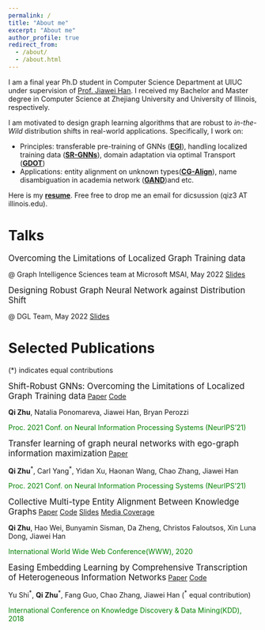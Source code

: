 ```yaml
---
permalink: /
title: "About me"
excerpt: "About me"
author_profile: true
redirect_from: 
  - /about/
  - /about.html
---
```


I am a final year Ph.D student in Computer Science Department at UIUC under supervision of [Prof. Jiawei Han](http://hanj.cs.illinois.edu/). I received my Bachelor and Master degree in Computer Science at Zhejiang University and University of Illinois, respectively.  

I am motivated to design graph learning algorithms that are robust to *in-the-Wild* distribution shifts in real-world applications. Specifically, I work on:

* Principles: transferable pre-training of GNNs ([**EGI**](https://arxiv.org/pdf/2009.05204.pdf)), handling localized training data ([**SR-GNNs**](https://arxiv.org/pdf/2108.01099.pdf)), domain adaptation via optimal Transport ([**GDOT**]())
* Applications: entity alignment on unknown types([**CG-Align**](https://arxiv.org/pdf/2009.05204.pdf)), name disambiguation in academia network ([**GAND**]())and etc.

Here is my [**resume**](https://gentlezhu.github.io/files/qizhu_resume.pdf). Free free to drop me an email for dicsussion (qiz3 AT illinois.edu).


Talks
======
<span style="font-size:larger;">Overcoming the Limitations of Localized Graph Training data</span>

@ Graph Intelligence Sciences team at Microsoft MSAI, May 2022
<a class="btn btn-primary btn-outline btn-xs" href="https://gentlezhu.github.io/files/SRGNN_slides.pdf">Slides</a>

<span style="font-size:larger;">Designing Robust Graph Neural Network against Distribution Shift</span>

@ DGL Team, May 2022
<a class="btn btn-primary btn-outline btn-xs" href="https://gentlezhu.github.io/files/designing_robust_gnns_aws.pdf">Slides</a>

Selected Publications
======
(\*) indicates equal contributions

<span style="font-size:larger;">Shift-Robust GNNs: Overcoming the Limitations of Localized Graph Training data</span>
<a class="btn btn-primary btn-outline btn-xs" href="https://arxiv.org/pdf/2108.01099.pdf">Paper</a> <a class="btn btn-primary btn-outline btn-xs" href="https://github.com/GentleZhu/Shift-Robust-GNNs">Code</a> 

**Qi Zhu**, Natalia Ponomareva, Jiawei Han, Bryan Perozzi 

<span style="color:green">Proc. 2021 Conf. on Neural Information Processing Systems (NeurIPS’21)</span>

<span style="font-size:larger;">Transfer learning of graph neural networks with ego-graph information maximization</span> <a class="btn btn-primary btn-outline btn-xs" href="https://arxiv.org/pdf/2009.05204.pdf">Paper</a>

**Qi Zhu**<sup>\*</sup>, Carl Yang<sup>\*</sup>, Yidan Xu, Haonan Wang, Chao Zhang, Jiawei Han 

<span style="color:green">Proc. 2021 Conf. on Neural Information Processing Systems (NeurIPS’21)</span>


<span style="font-size:larger;">Collective Multi-type Entity Alignment Between Knowledge Graphs</span> <a class="btn btn-primary btn-outline btn-xs" href="gentlezhu.github.io/files/CollectiveLinkage.pdf">Paper</a> <a class="btn btn-primary btn-outline btn-xs" href="https://github.com/GentleZhu/CG-MuAlign">Code</a> <a class="btn btn-primary btn-outline btn-xs" href="https://gentlezhu.github.io/files/CG_MuAlign_slides.pdf">Slides</a> <a class="btn btn-primary btn-outline btn-xs" href="https://venturebeat.com/2020/03/19/amazon-researchers-knowledge-graph-performance/">Media Coverage</a>

**Qi Zhu**, Hao Wei, Bunyamin Sisman, Da Zheng, Christos Faloutsos, Xin Luna Dong, Jiawei Han 

<span style="color:green">International World Wide Web Conference(WWW), 2020</span> 

<span style="font-size:larger;">Easing Embedding Learning by Comprehensive Transcription of Heterogeneous Information Networks</span>  <a class="btn btn-primary btn-outline btn-xs" href="https://dl.acm.org/doi/pdf/10.1145/3219819.3220006">Paper</a> <a class="btn btn-primary btn-outline btn-xs" href="https://github.com/GentleZhu/HEER">Code</a>

Yu Shi<sup>\*</sup>, **Qi Zhu**<sup>\*</sup>, Fang Guo, Chao Zhang, Jiawei Han (<sup>\*</sup> equal contribution)

<span style="color:green">International Conference on Knowledge Discovery & Data Mining(KDD), 2018</span> 

